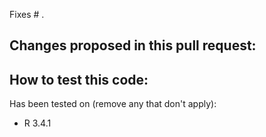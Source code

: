 Fixes # .

Changes proposed in this pull request:
 - 

How to test this code:
 - 

Has been tested on (remove any that don't apply):
 - R 3.4.1
